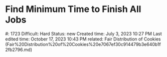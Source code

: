 # Find Minimum Time to Finish All Jobs

#: 1723
Difficult: Hard
Status: new
Created time: July 3, 2023 10:27 PM
Last edited time: October 17, 2023 10:43 PM
related: Fair Distribution of Cookies (Fair%20Distribution%20of%20Cookies%20e7067ef30c914479b3e640b1f2fb2796.md)